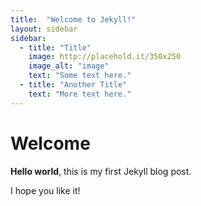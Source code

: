```yaml
---
title:  "Welcome to Jekyll!"
layout: sidebar
sidebar:
  - title: "Title"
    image: http://placehold.it/350x250
    image_alt: "image"
    text: "Some text here."
  - title: "Another Title"
    text: "More text here."
---
```


# Welcome

**Hello world**, this is my first Jekyll blog post.

I hope you like it!

